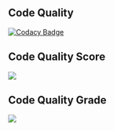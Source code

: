 ## Code Quality
[![Codacy Badge](https://app.codacy.com/project/badge/Grade/a71342d842da4eeba83a6b28c9c2b2ae)](https://www.codacy.com/gh/Akash-K29/M2-Embedded_Water_Level_Indicator/dashboard?utm_source=github.com&amp;utm_medium=referral&amp;utm_content=Akash-K29/M2-Embedded_Water_Level_Indicator&amp;utm_campaign=Badge_Grade)
## Code Quality Score
![](https://api.codiga.io/project/30279/score/svg)
## Code Quality Grade
![](https://api.codiga.io/project/30279/status/svg)

